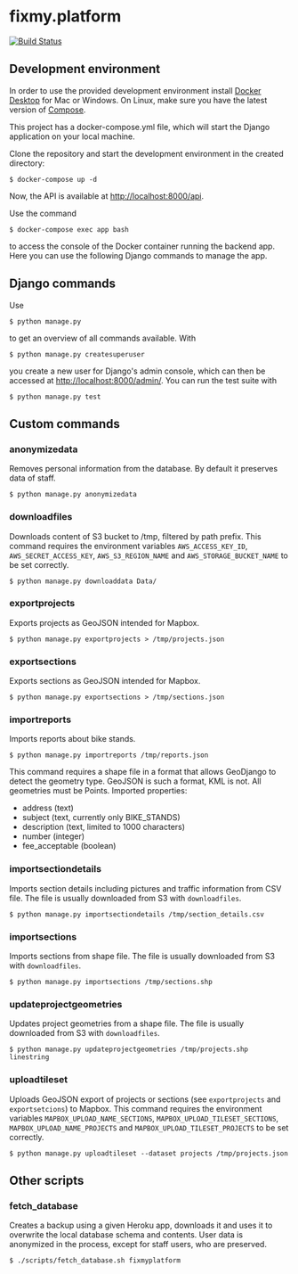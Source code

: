 # fixmy.platform

[![Build Status](https://semaphoreci.com/api/v1/hekele/fixmy-platform/branches/master/badge.svg)](https://semaphoreci.com/hekele/fixmy-platform)

## Development environment

In order to use the provided development environment install [Docker Desktop](https://www.docker.com/products/docker-desktop) for Mac or Windows. On Linux, make sure you have the latest version of [Compose](https://docs.docker.com/compose/install/).

This project has a docker-compose.yml file, which will start the Django application on your local machine.

Clone the repository and start the development environment in the created directory:

    $ docker-compose up -d

Now, the API is available at [http://localhost:8000/api](http://localhost:8000/api).

Use the command

    $ docker-compose exec app bash

to access the console of the Docker container running the backend app. Here you can use the following Django commands to manage the app.

## Django commands

Use

    $ python manage.py

to get an overview of all commands available. With

    $ python manage.py createsuperuser

you create a new user for Django's admin console, which can then be accessed at [http://localhost:8000/admin/](http://localhost:8000/admin/). You can run
the test suite with

    $ python manage.py test

## Custom commands

### anonymizedata

Removes personal information from the database. By default it preserves data of staff.

    $ python manage.py anonymizedata

### downloadfiles

Downloads content of S3 bucket to /tmp, filtered by path prefix. This command requires the environment variables `AWS_ACCESS_KEY_ID`, `AWS_SECRET_ACCESS_KEY`, `AWS_S3_REGION_NAME` and `AWS_STORAGE_BUCKET_NAME` to be set correctly.

    $ python manage.py downloaddata Data/

### exportprojects

Exports projects as GeoJSON intended for Mapbox.

    $ python manage.py exportprojects > /tmp/projects.json

### exportsections

Exports sections as GeoJSON intended for Mapbox.

    $ python manage.py exportsections > /tmp/sections.json

### importreports

Imports reports about bike stands.

    $ python manage.py importreports /tmp/reports.json

This command requires a shape file in a format that allows GeoDjango to detect the geometry type. GeoJSON is such a format, KML is not. All geometries must be Points. Imported properties:

* address (text)
* subject (text, currently only BIKE_STANDS)
* description (text, limited to 1000 characters)
* number (integer)
* fee_acceptable (boolean)

### importsectiondetails

Imports section details including pictures and traffic information from CSV file. The file is usually downloaded from S3 with `downloadfiles`.

    $ python manage.py importsectiondetails /tmp/section_details.csv

### importsections

Imports sections from shape file. The file is usually downloaded from S3 with `downloadfiles`.

    $ python manage.py importsections /tmp/sections.shp

### updateprojectgeometries

Updates project geometries from a shape file. The file is usually downloaded from S3 with `downloadfiles`.

    $ python manage.py updateprojectgeometries /tmp/projects.shp linestring

### uploadtileset

Uploads GeoJSON export of projects or sections (see `exportprojects` and `exportsetcions`) to Mapbox. This command requires the environment variables `MAPBOX_UPLOAD_NAME_SECTIONS`, `MAPBOX_UPLOAD_TILESET_SECTIONS`, `MAPBOX_UPLOAD_NAME_PROJECTS` and `MAPBOX_UPLOAD_TILESET_PROJECTS` to be set correctly.

    $ python manage.py uploadtileset --dataset projects /tmp/projects.json

## Other scripts

### fetch_database

Creates a backup using a given Heroku app, downloads it and uses it to overwrite the local database schema and contents. User data is anonymized in the process, except for staff users, who are preserved.

    $ ./scripts/fetch_database.sh fixmyplatform
